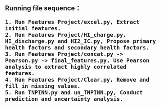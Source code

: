 <h2>Running file sequence：<h2\><br>
    
    1. Run Features Project/excel.py, Extract initial features.
    2. Run Features Project/HI_charge.py, HI_discharge.py and HI2_IC.py, Propose primary health factors and secondary health factors.
    3. Run Features Project/concat.py -> Pearson.py -> final_features.py, Use Pearson analysis to extract highly correlated features.
    4. Run Features Project/Clear.py, Remove and fill in missing values.
    5. Run TNPINN.py and un_TNPINN.py, Conduct prediction and uncertainty analysis.

